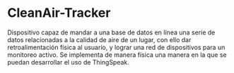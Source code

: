 # CleanAir-Tracker
Dispositivo capaz de mandar a una base de datos en línea una serie de datos relacionadas a la calidad de aire de un lugar, con ello dar retroalimentación física al usuario, y lograr una red de dispositivos para un monitoreo activo. Se implementa de manera física una manera en la que se puedan desarrollar el uso de ThingSpeak.
